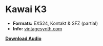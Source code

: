 # Kawai K3

- ****Formats:**** EXS24, Kontakt & SFZ (partial)
-  ****Info:****  [vintagesynth.com](http://www.vintagesynth.com/kawai/kawaik3.php)

**[Download Audio](https://github.com/publicsamples/Kawai-K3/releases/tag/1.0)**



